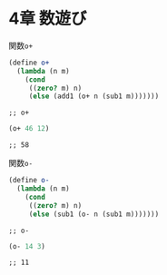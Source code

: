 
# 4章 数遊び

関数`o+`

``` scm
(define o+
  (lambda (n m)
    (cond
     ((zero? m) n)
     (else (add1 (o+ n (sub1 m)))))))
```

    ;; o+

``` scm
(o+ 46 12)
```

    ;; 58

関数`o-`

``` scm
(define o-
  (lambda (n m)
    (cond
     ((zero? m) n)
     (else (sub1 (o- n (sub1 m)))))))
```

    ;; o-

``` scm
(o- 14 3)
```

    ;; 11
